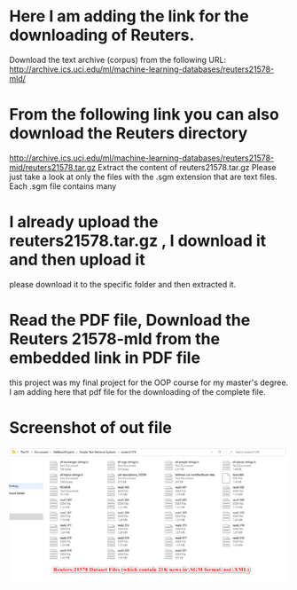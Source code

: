 # Here I am adding the link for the downloading of Reuters.
Download the text archive (corpus) from the following URL:
http://archive.ics.uci.edu/ml/machine-learning-databases/reuters21578-mld/
# From the following link you can also download the Reuters directory
http://archive.ics.uci.edu/ml/machine-learning-databases/reuters21578-mid/reuters21578.tar.gz
Extract the content of reuters21578.tar.gz
Please just take a look at only the files with the .sgm extension that are text files. Each .sgm file contains many
# I already upload the reuters21578.tar.gz , I download it and then upload it
please download it to the specific folder and then extracted it. 
# Read the PDF file, Download the Reuters 21578-mld from the embedded link in PDF file
this project was my final project for the OOP course for my master's degree. I am adding here that pdf file for the downloading of the complete file. 
# Screenshot of out file
![App Screenshot 'Out Put after slected news'](https://github.com/Abdulwarissherzad/Document-Retrieval-System/blob/main/Pictures/SGM%20File.jpg)
